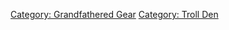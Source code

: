 [Category: Grandfathered Gear](Category:_Grandfathered_Gear "wikilink")
[Category: Troll Den](Category:_Troll_Den "wikilink")
